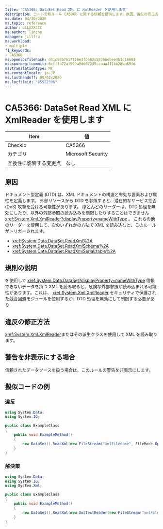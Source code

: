 ```yaml
---
title: 'CA5366: DataSet Read XML に XmlReader を使用します'
description: コード分析ルール CA5366 に関する情報を提供します。原因、違反の修正方法、非表示にするタイミングなどが含まれます。
ms.date: 04/30/2020
ms.topic: reference
author: LLLXXXCCC
ms.author: linche
manager: jillfra
ms.workload:
- multiple
f1_keywords:
- CA5366
ms.openlocfilehash: d41c56b7617116e3fb662c5836bebee4b1c16603
ms.sourcegitcommit: 6cfffa72af599a9d667249caaaa411bb28ea69fd
ms.translationtype: MT
ms.contentlocale: ja-JP
ms.lasthandoff: 09/02/2020
ms.locfileid: "85522396"
---
```

# <a name="ca5366-use-xmlreader-for-dataset-read-xml"></a>CA5366: DataSet Read XML に XmlReader を使用します

|Item|値|
|-|-|
|CheckId|CA5366|
|カテゴリ|Microsoft.Security|
|互換性に影響する変更点|なし|

## <a name="cause"></a>原因

ドキュメント型定義 (DTD) は、XML ドキュメントの構造と有効な要素および属性を定義します。 外部リソースから DTD を参照すると、潜在的なサービス拒否 (DoS) 攻撃を受ける可能性があります。 ほとんどのリーダーは、DTD 処理を無効にしたり、以外の外部参照の読み込みを制限したりすることはできません <xref:System.Xml.XmlReader?displayProperty=nameWithType> 。 これらの他のリーダーを使用して、次のいずれかの方法で XML を読み込むと、このルールがトリガーされます。
- <xref:System.Data.DataSet.ReadXml%2A>
- <xref:System.Data.DataSet.ReadXmlSchema%2A>
- <xref:System.Data.DataSet.ReadXmlSerializable%2A>

## <a name="rule-description"></a>規則の説明

を使用して <xref:System.Data.DataSet?displayProperty=nameWithType> 信頼できないデータを持つ XML を読み取ると、危険な外部参照が読み込まれる可能性があります。これは、 <xref:System.Xml.XmlReader> セキュリティで保護された競合回避モジュールを使用するか、DTD 処理を無効にして制限する必要があり

## <a name="how-to-fix-violations"></a>違反の修正方法

<xref:System.Xml.XmlReader>またはその派生クラスを使用して XML を読み取ります。

## <a name="when-to-suppress-warnings"></a>警告を非表示にする場合

信頼されたデータソースを扱う場合は、このルールの警告を非表示にします。

## <a name="pseudo-code-examples"></a>擬似コードの例

### <a name="violation"></a>違反

```csharp
using System.Data;
using System.IO;

public class ExampleClass
{
    public void ExampleMethod()
    {
        new DataSet().ReadXml(new FileStream("xmlFilename", FileMode.Open));
    }
}
```

### <a name="solution"></a>解決策

```csharp
using System.Data;
using System.IO;
using System.Xml;

public class ExampleClass
{
    public void ExampleMethod()
    {
        new DataSet().ReadXml(new XmlTextReader(new FileStream("xmlFilename", FileMode.Open)));
    }
}
```
